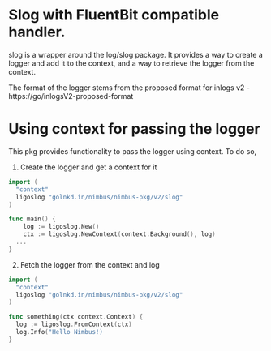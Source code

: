 # Slog with FluentBit compatible handler.
slog is a wrapper around the log/slog package. It provides a way to create a logger and add it to the context, 
and a way to retrieve the logger from the context.

The format of the logger stems from the proposed format for inlogs v2 - https://go/inlogsV2-proposed-format

# Using context for passing the logger

This pkg provides functionality to pass the logger using context. To do so,
1. Create the logger and get a context for it
```go
import (
  "context"
  ligoslog "golnkd.in/nimbus/nimbus-pkg/v2/slog"
)

func main() {
	log := ligoslog.New()
	ctx := ligoslog.NewContext(context.Background(), log)
  ...
}
```

2. Fetch the logger from the context and log
```go
import (
  "context"
  ligoslog "golnkd.in/nimbus/nimbus-pkg/v2/slog"
)

func something(ctx context.Context) {
  log := ligoslog.FromContext(ctx)
  log.Info("Hello Nimbus!)
}
